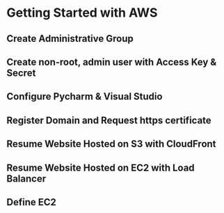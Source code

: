 
# Getting Started with AWS

## Create Administrative Group

## Create non-root, admin user with Access Key & Secret

## Configure Pycharm & Visual Studio 

## Register Domain and Request https certificate

## Resume Website Hosted on S3 with CloudFront

## Resume Website Hosted on EC2 with Load Balancer

## Define EC2

